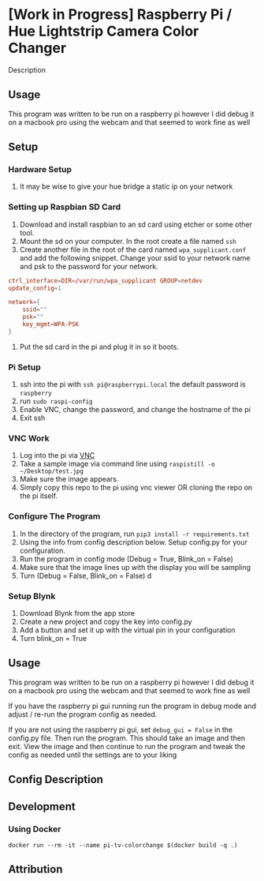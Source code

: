 # [Work in Progress] Raspberry Pi / Hue Lightstrip Camera Color Changer
Description

## Usage
This program was written to be run on a raspberry pi however I did debug it on a macbook pro using the webcam and
that seemed to work fine as well

## Setup
### Hardware Setup
1. It may be wise to give your hue bridge a static ip on your network


### Setting up Raspbian SD Card
1. Download and install raspbian to an sd card using etcher or some other tool.
1. Mount the sd on your computer. In the root create a file named `ssh`
1. Create another file in the root of the card named `wpa_supplicant.conf` and add the following snippet. Change your ssid to your
network name and psk to the password for your network.
```conf
ctrl_interface=DIR=/var/run/wpa_supplicant GROUP=netdev
update_config=1

network={
    ssid=""
    psk=""
    key_mgmt=WPA-PSK
}
```
1. Put the sd card in the pi and plug it in so it boots.

### Pi Setup
1. ssh into the pi with `ssh pi@raspberrypi.local` the default password is `raspberry`
1. run `sudo raspi-config`
1. Enable VNC, change the password, and change the hostname of the pi
1. Exit ssh

### VNC Work
1. Log into the pi via [VNC](https://www.realvnc.com/en/connect/download/viewer)
1. Take a sample image via command line using `raspistill -o ~/Desktop/test.jpg`
1. Make sure the image appears.
1. Simply copy this repo to the pi using vnc viewer OR cloning the repo on the pi itself.

### Configure The Program
1. In the directory of the program, run `pip3 install -r requirements.txt`
1. Using the info from config description below. Setup config.py for your configuration.
1. Run the program in config mode (Debug = True, Blink_on = False)
1. Make sure that the image lines up with the display you will be sampling
1. Turn (Debug = False, Blink_on = False)
d
### Setup Blynk
1. Download Blynk from the app store
1. Create a new project and copy the key into config.py
1. Add a button and set it up with the virtual pin in your configuration
1. Turn blink_on = True

## Usage
This program was written to be run on a raspberry pi however I did debug it on a macbook pro using the webcam and
that seemed to work fine as well

If you have the raspberry pi gui running run the program in debug mode and adjust / re-run the program config as needed.

If you are not using the raspberry pi gui, set `debug_gui = False` in the config.py file. Then run the program. This should
take an image and then exit. View the image and then continue to run the program and tweak the config as needed until the settings are
to your liking

## Config Description


## Development
### Using Docker
```
docker run --rm -it --name pi-tv-colorchange $(docker build -q .)
```

## Attribution
